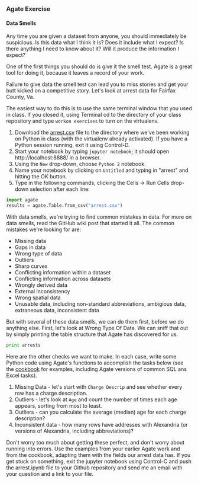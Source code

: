 ### Agate Exercise

#### Data Smells

  Any time you are given a dataset from anyone, you should immediately be suspicious. Is this data what I think it is? Does it include what I expect? Is there anything I need to know about it? Will it produce the information I expect?

  One of the first things you should do is give it the smell test. Agate is a great tool for doing it, because it leaves a record of your work.

  Failure to give data the smell test can lead you to miss stories and get your butt kicked on a competitive story. Let's look at arrest data for Fairfax County, Va.

  The easiest way to do this is to use the same terminal window that you used in class. If you closed it, using Terminal cd to the directory of your class repository and type `workon exercises` to turn on the virtualenv.

  1. Download the [arrest.csv](https://raw.githubusercontent.com/dwillis/smpa3193-exercises/master/arrest.csv) file to the directory where we've been working on Python in class (with the virtualenv already activated). If you have a Python session running, exit it using Control-D.
  2. Start your notebook by typing `jupyter notebook`; it should open http://localhost:8888/ in a browser.
  3. Using the `New` drop-down, choose `Python 2` notebook.
  4. Name your notebook by clicking on `Untitled` and typing in "arrest" and hitting the OK button.
  5. Type in the following commands, clicking the Cells -> Run Cells drop-down selection after each line:

  ```python
  import agate
  results = agate.Table.from_csv("arrest.csv")
  ```

  With data smells, we're trying to find common mistakes in data. For more on data smells, read the GitHub wiki post that started it all. The common mistakes we're looking for are:

  * Missing data
  * Gaps in data
  * Wrong type of data
  * Outliers
  * Sharp curves
  * Conflicting information within a dataset
  * Conflicting information across datasets
  * Wrongly derived data
  * External inconsistency
  * Wrong spatial data
  * Unusable data, including non-standard abbreviations, ambigious data, extraneous data, inconsistent data

  But with several of these data smells, we can do them first, before we do anything else. First, let's look at Wrong Type Of Data. We can sniff that out by simply printing the table structure that Agate has discovered for us.

  ```python
  print arrests
  ```

  Here are the other checks we want to make. In each case, write some Python code using Agate's functions to accomplish the tasks below (see the [cookbook](http://agate.readthedocs.io/en/1.5.5/cookbook.html) for examples, including Agate versions of common SQL ans Excel tasks).

  1. Missing Data - let's start with `Charge Descrip` and see whether every row has a charge description.
  2. Outliers - let's look at `Age` and count the number of times each age appears, sorting from most to least.
  3. Outliers - can you calculate the average (median) age for each charge description?
  4. Inconsistent data - how many rows have addresses with Alexandria (or versions of Alexandria, including abbreviations)?

  Don't worry too much about getting these perfect, and don't worry about running into errors. Use the examples from your earlier Agate work and from the cookbook, adapting them with the fields our arrest data has. If you get stuck on something, exit the jupyter notebook using Control-C and push the arrest.ipynb file to your Github repository and send me an email with your question and a link to your file.
